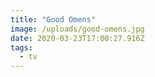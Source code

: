 ```yaml
---
title: "Good Omens"
image: /uploads/good-omens.jpg
date: 2020-03-23T17:00:27.916Z
tags:
  - tv
---
```


